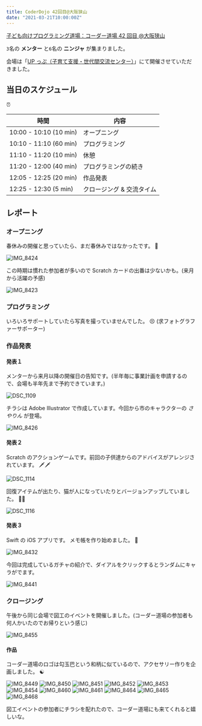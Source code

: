 ```yaml
---
title: CoderDojo 42回目@大阪狭山
date: "2021-03-21T10:00:00Z"
---
```


[子ども向けプログラミング道場：コーダー道場 42 回目 @大阪狭山](https://coderdojo-hommachi.doorkeeper.jp/events/119129)

`3`名の **メンター** と`6`名の **ニンジャ** が集まりました。

会場は「[UP っぷ（子育て支援・世代間交流センター）](http://www.city.osakasayama.osaka.jp/kosodate_kyoiku/kosodate/upp_kosodatesiensedaikankouryuusenta1/index.html)」にて開催させていただきました。

## 当日のスケジュール

⏰

| 時間                   | 内容                      |
| ---------------------- | ------------------------- |
| 10:00 - 10:10 (10 min) | オープニング              |
| 10:10 - 11:10 (60 min) | プログラミング            |
| 11:10 - 11:20 (10 min) | 休憩                      |
| 11:20 - 12:00 (40 min) | プログラミングの続き      |
| 12:05 - 12:25 (20 min) | 作品発表                  |
| 12:25 - 12:30 (5 min)  | クロージング & 交流タイム |

## レポート

### オープニング

春休みの開催と思っていたら、まだ春休みではなかったです。 🌸

![IMG_8424](./IMG_8424.jpg)

この時期は慣れた参加者が多いので Scratch カードの出番は少ないかも。(来月から活躍の予感)

![IMG_8423](./IMG_8423.jpg)

### プログラミング

いろいろサポートしていたら写真を撮っていませんでした。 😣 (求フォトグラファーサポーター)

### 作品発表

#### 発表１

メンターから来月以降の開催日の告知です。(半年毎に事業計画を申請するので、会場も半年先まで予約できています。)

![DSC_1109](./DSC_1109.jpg)

チラシは Adobe Illustrator で作成しています。今回から市のキャラクターの *さやりん* が登場。

![IMG_8426](./IMG_8426.jpg)

#### 発表２

Scratch のアクションゲームです。前回の子供達からのアドバイスがアレンジされています。 🗡🗡

![DSC_1114](./DSC_1114.jpg)

回復アイテムが出たり、猫が人になっていたりとバージョンアップしていました。 🍎🐱

![DSC_1116](./DSC_1116.jpg)

#### 発表３

Swift の iOS アプリです。 メモ帳を作り始めました。 📝

![IMG_8432](./IMG_8432.jpg)

今回は完成しているガチャの紹介で、ダイアルをクリックするとランダムにキャラがでます。

![IMG_8441](./IMG_8441.jpg)

### クロージング

午後から同じ会場で図工のイベントを開催しました。(コーダー道場の参加者も何人かいたのでお帰りという感じ)

![IMG_8455](./IMG_8455.jpg)

#### 作品

コーダー道場のロゴは勾玉巴という和柄に似ているので、アクセサリー作りを企画しました。 ☯️

![IMG_8449](./IMG_8449.jpg)
![IMG_8450](./IMG_8450.jpg)
![IMG_8451](./IMG_8451.jpg)
![IMG_8452](./IMG_8452.jpg)
![IMG_8453](./IMG_8453.jpg)
![IMG_8454](./IMG_8454.jpg)
![IMG_8460](./IMG_8460.jpg)
![IMG_8461](./IMG_8461.jpg)
![IMG_8464](./IMG_8464.jpg)
![IMG_8465](./IMG_8465.jpg)
![IMG_8468](./IMG_8468.jpg)

図工イベントの参加者にチラシを配れたので、コーダー道場にも来てくれると嬉しいな。

